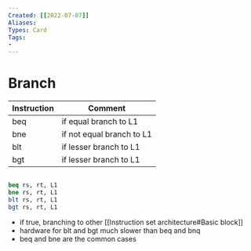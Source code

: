 ```yaml
---
Created: [[2022-07-07]]
Aliases: 
Types: Card
Tags: 
- 
---
```

# Branch
| Instruction | Comment                   |
| ----------- | ------------------------- |
| beq         | if equal branch to L1     |
| bne         | if not equal branch to L1 |
| blt         | if lesser branch to L1    |
| bgt         | if lesser branch to L1    |

```C
```
```MIPS
beq rs, rt, L1
bne rs, rt, L1
blt rs, rt, L1
bgt rs, rt, L1
```
- if true, branching to other [[Instruction set architecture#Basic block]]
- hardware for blt and bgt much slower than beq and bnq
- beq and bne are the common cases